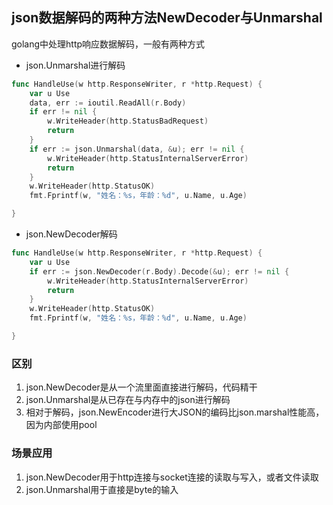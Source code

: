 ## json数据解码的两种方法NewDecoder与Unmarshal

golang中处理http响应数据解码，一般有两种方式

- json.Unmarshal进行解码

```go
func HandleUse(w http.ResponseWriter, r *http.Request) {
    var u Use
    data, err := ioutil.ReadAll(r.Body)
    if err != nil {
        w.WriteHeader(http.StatusBadRequest)
        return
    }
    if err := json.Unmarshal(data, &u); err != nil {
        w.WriteHeader(http.StatusInternalServerError)
        return
    }
    w.WriteHeader(http.StatusOK)
    fmt.Fprintf(w, "姓名：%s，年龄：%d", u.Name, u.Age)

}
```

- json.NewDecoder解码

```go
func HandleUse(w http.ResponseWriter, r *http.Request) {
    var u Use
    if err := json.NewDecoder(r.Body).Decode(&u); err != nil {
        w.WriteHeader(http.StatusInternalServerError)
        return
    }
    w.WriteHeader(http.StatusOK)
    fmt.Fprintf(w, "姓名：%s，年龄：%d", u.Name, u.Age)

}
```

### 区别

1. json.NewDecoder是从一个流里面直接进行解码，代码精干
2. json.Unmarshal是从已存在与内存中的json进行解码
3. 相对于解码，json.NewEncoder进行大JSON的编码比json.marshal性能高，因为内部使用pool

### 场景应用

1. json.NewDecoder用于http连接与socket连接的读取与写入，或者文件读取
2. json.Unmarshal用于直接是byte的输入